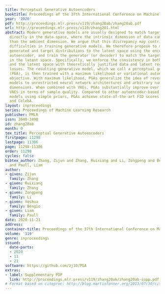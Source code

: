 ```yaml
---
title: Perceptual Generative Autoencoders
booktitle: Proceedings of the 37th International Conference on Machine Learning
year: '2020'
pdf: http://proceedings.mlr.press/v119/zhang20ab/zhang20ab.pdf
url: http://proceedings.mlr.press/v119/zhang201.html
abstract: Modern generative models are usually designed to match target distributions
  directly in the data space, where the intrinsic dimension of data can be much lower
  than the ambient dimension. We argue that this discrepancy may contribute to the
  difficulties in training generative models. We therefore propose to map both the
  generated and target distributions to the latent space using the encoder of a standard
  autoencoder, and train the generator (or decoder) to match the target distribution
  in the latent space. Specifically, we enforce the consistency in both the data space
  and the latent space with theoretically justified data and latent reconstruction
  losses. The resulting generative model, which we call a perceptual generative autoencoder
  (PGA), is then trained with a maximum likelihood or variational autoencoder (VAE)
  objective. With maximum likelihood, PGAs generalize the idea of reversible generative
  models to unrestricted neural network architectures and arbitrary number of latent
  dimensions. When combined with VAEs, PGAs substantially improve over the baseline
  VAEs in terms of sample quality. Compared to other autoencoder-based generative
  models using simple priors, PGAs achieve state-of-the-art FID scores on CIFAR-10
  and CelebA.
layout: inproceedings
series: Proceedings of Machine Learning Research
publisher: PMLR
issn: 2640-3498
id: zhang20ab
month: 0
tex_title: Perceptual Generative Autoencoders
firstpage: 11298
lastpage: 11306
page: 11298-11306
order: 11298
cycles: false
bibtex_author: Zhang, Zijun and Zhang, Ruixiang and Li, Zongpeng and Bengio, Yoshua
  and Paull, Liam
author:
- given: Zijun
  family: Zhang
- given: Ruixiang
  family: Zhang
- given: Zongpeng
  family: Li
- given: Yoshua
  family: Bengio
- given: Liam
  family: Paull
date: 2020-11-21
address: 
container-title: Proceedings of the 37th International Conference on Machine Learning
volume: '119'
genre: inproceedings
issued:
  date-parts:
  - 2020
  - 11
  - 21
software: https://github.com/zj10/PGA
extras:
- label: Supplementary PDF
  link: http://proceedings.mlr.press/v119/zhang20ab/zhang20ab-supp.pdf
# Format based on citeproc: http://blog.martinfenner.org/2013/07/30/citeproc-yaml-for-bibliographies/
---
```

